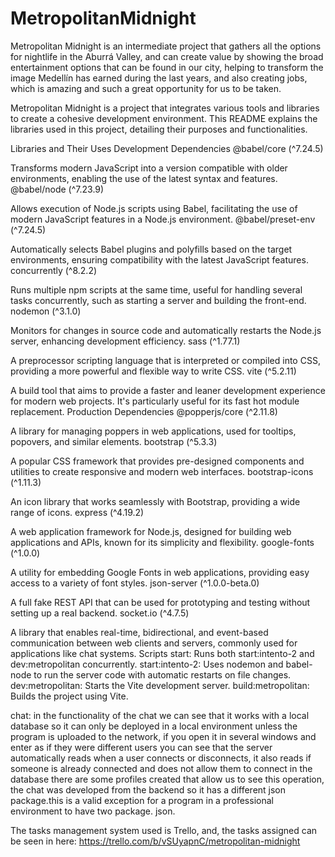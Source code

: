 # MetropolitanMidnight
Metropolitan Midnight is an intermediate project that gathers all the options for nightlife in the Aburrá Valley, and can create value by showing the broad entertainment options that can be found in our city, helping to transform the image Medellín has earned during the last years, and also creating jobs, which is amazing and such a great opportunity for us to be taken.

Metropolitan Midnight is a project that integrates various tools and libraries to create a cohesive development environment. This README explains the libraries used in this project, detailing their purposes and functionalities.

Libraries and Their Uses
Development Dependencies
@babel/core (^7.24.5)

Transforms modern JavaScript into a version compatible with older environments, enabling the use of the latest syntax and features.
@babel/node (^7.23.9)

Allows execution of Node.js scripts using Babel, facilitating the use of modern JavaScript features in a Node.js environment.
@babel/preset-env (^7.24.5)

Automatically selects Babel plugins and polyfills based on the target environments, ensuring compatibility with the latest JavaScript features.
concurrently (^8.2.2)

Runs multiple npm scripts at the same time, useful for handling several tasks concurrently, such as starting a server and building the front-end.
nodemon (^3.1.0)

Monitors for changes in source code and automatically restarts the Node.js server, enhancing development efficiency.
sass (^1.77.1)

A preprocessor scripting language that is interpreted or compiled into CSS, providing a more powerful and flexible way to write CSS.
vite (^5.2.11)

A build tool that aims to provide a faster and leaner development experience for modern web projects. It's particularly useful for its fast hot module replacement.
Production Dependencies
@popperjs/core (^2.11.8)

A library for managing poppers in web applications, used for tooltips, popovers, and similar elements.
bootstrap (^5.3.3)

A popular CSS framework that provides pre-designed components and utilities to create responsive and modern web interfaces.
bootstrap-icons (^1.11.3)

An icon library that works seamlessly with Bootstrap, providing a wide range of icons.
express (^4.19.2)

A web application framework for Node.js, designed for building web applications and APIs, known for its simplicity and flexibility.
google-fonts (^1.0.0)

A utility for embedding Google Fonts in web applications, providing easy access to a variety of font styles.
json-server (^1.0.0-beta.0)

A full fake REST API that can be used for prototyping and testing without setting up a real backend.
socket.io (^4.7.5)

A library that enables real-time, bidirectional, and event-based communication between web clients and servers, commonly used for applications like chat systems.
Scripts
start: Runs both start:intento-2 and dev:metropolitan concurrently.
start:intento-2: Uses nodemon and babel-node to run the server code with automatic restarts on file changes.
dev:metropolitan: Starts the Vite development server.
build:metropolitan: Builds the project using Vite.


chat:
in the functionality of the chat we can see that it works with a local database so it can only be deployed in a local environment unless the program is uploaded to the network, if you open it in several windows and enter as if they were different users you can see that the server automatically reads when a user connects or disconnects, it also reads if someone is already connected and does not allow them to connect in the database there are some profiles created that allow us to see this operation, the chat was developed from the backend so it has a different json package.this is a valid exception for a program in a professional environment to have two package. json.


The tasks management system used is Trello, and, the tasks assigned can be seen in here:
https://trello.com/b/vSUyapnC/metropolitan-midnight

